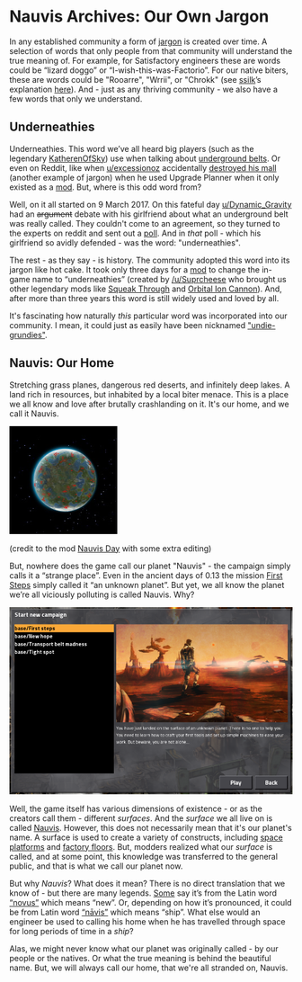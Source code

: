# Nauvis Archives: Our Own Jargon

In any established community a form of [jargon](https://en.wikipedia.org/wiki/Jargon) is created over time. A selection of words that only people from that community will understand the true meaning of. For example, for Satisfactory engineers these are words could be “lizard doggo” or “I-wish-this-was-Factorio”. For our native biters, these are words could be "Rooarre", "Wrrii", or "Chrokk" (see [ssilk](https://forums.factorio.com/memberlist.php?mode=viewprofile&u=507)’s  explanation [here](https://forums.factorio.com/viewtopic.php?t=63040&start=40)). And - just as any thriving community - we also have a few words that only we understand.

## Underneathies

Underneathies. This word we’ve all heard big players (such as the legendary [KatherenOfSky](https://www.youtube.com/channel/UCTIV3KbAvaGEyNjoMoNaGtQ)) use when talking about [underground belts](https://wiki.factorio.com/Underground_belt). Or even on Reddit, like when [u/excessionoz](https://www.reddit.com/user/excessionoz/) accidentally [destroyed his mall](https://www.reddit.com/r/factorio/comments/9s7x30/tip_be_very_sure_of_your_circumstances_when/) (another example of jargon) when he used Upgrade Planner when it only existed as a [mod](https://mods.factorio.com/mod/upgrade-planner). But, where is this odd word from?

Well, on it all started on 9 March 2017. On this fateful day [u/Dynamic_Gravity](https://www.reddit.com/user/Dynamic_Gravity/) had an ~~argument~~ debate with his girlfriend about what an underground belt was really called. They couldn't come to an agreement, so they turned to the experts on reddit and sent out a [poll](https://www.reddit.com/r/factorio/comments/5yi071/need_your_help_in_settling_a_debate_with_gf/). And in *that* poll - which his girlfriend so avidly defended - was the word: "underneathies".

The rest - as they say -  is history. The community adopted this word into its jargon like hot cake. It took only three days for a [mod](https://mods.factorio.com/mod/Underneathies) to change the in-game name to “underneathies” (created by [/u/Suprcheese](https://www.reddit.com/user/Suprcheese/) who brought us other legendary mods like [Squeak Through](https://mods.factorio.com/mod/Squeak%20Through) and [Orbital Ion Cannon](https://mods.factorio.com/mod/Orbital%20Ion%20Cannon)). And, after more than three years this word is still widely used and loved by all. 

It's fascinating how naturally *this* particular word was incorporated into our community. I mean, it could just as easily have been nicknamed ["undie-grundies"](https://www.reddit.com/r/factorio/comments/5yi071/need_your_help_in_settling_a_debate_with_gf/deqgd0x?utm_medium=android_app&utm_source=share&context=3).

## Nauvis: Our Home

Stretching grass planes, dangerous red deserts, and infinitely deep lakes. A land rich in resources, but inhabited by a local biter menace. This is a place we all know and love after brutally crashlanding on it. It's our home, and we call it Nauvis. 

![Nauvis Day Picture](media/nauvis_day.jpg)

(credit to the mod [Nauvis Day](https://mods.factorio.com/mod/NauvisDay) with some extra editing)

But, nowhere does the game call our planet "Nauvis" - the campaign simply calls it a “strange place”. Even in the ancient days of 0.13 the mission [First Steps](https://forums.factorio.com/viewtopic.php?t=51100) simply called it “an unknown planet”. But yet, we all know the planet we’re all viciously polluting is called Nauvis. Why?

![First Steps Mission in 0.13](media/first_steps.png)

Well, the game itself has various dimensions of existence - or as the creators call them - different *surfaces*. And the *surface* we all live on is called [Nauvis](https://lua-api.factorio.com/latest/LuaSurface.html). However, this does not necessarily mean that it's our planet's name. A surface is used to create a variety of constructs, including [space platforms](https://mods.factorio.com/mod/space-exploration) and [factory floors](https://mods.factorio.com/mod/Factorissimo2). But, modders realized what our *surface* is called, and at some point, this knowledge was transferred to the general public, and that is what we call our planet now.

But why *Nauvis*? What does it mean? There is no direct translation that we know of - but there are many legends. [Some](https://www.reddit.com/r/factorio/comments/7erfs8/whats_the_origin_of_the_planets_name_nauvis/dq7faa4?utm_medium=android_app&utm_source=share&context=3) say it’s from the Latin word [“novus”](https://en.wiktionary.org/wiki/novus) which means “new”. Or, depending on how it’s pronounced, it could be from Latin word [“nāvis”](https://en.wiktionary.org/wiki/navis) which means “ship”. What else would an engineer be used to calling his home when he has travelled through space for long periods of time in a *ship*?

Alas, we might never know what our planet was originally called - by our people or the natives. Or what the true meaning is behind the beautiful name. But, we will always call our home, that we're all stranded on, Nauvis.
